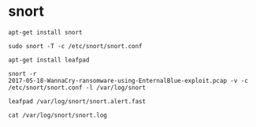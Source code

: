# snort

<code>apt-get install snort</code><br>

<code>sudo snort -T -c /etc/snort/snort.conf</code><br>

<code>apt-get install leafpad</code><br>

<code>snort -r 2017-05-18-WannaCry-ransomware-using-EnternalBlue-exploit.pcap -v -c /etc/snort/snort.conf -l /var/log/snort</code><br>

<code>leafpad /var/log/snort/snort.alert.fast</code><br>

<code>cat /var/log/snort/snort.log</code><br>

